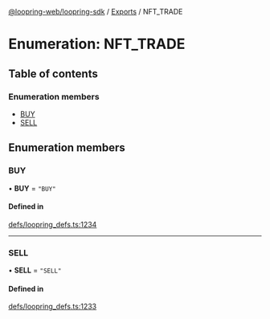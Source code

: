 [@loopring-web/loopring-sdk](../README.md) / [Exports](../modules.md) / NFT\_TRADE

# Enumeration: NFT\_TRADE

## Table of contents

### Enumeration members

- [BUY](NFT_TRADE.md#buy)
- [SELL](NFT_TRADE.md#sell)

## Enumeration members

### BUY

• **BUY** = `"BUY"`

#### Defined in

[defs/loopring_defs.ts:1234](https://github.com/Loopring/loopring_sdk/blob/427d9da/src/defs/loopring_defs.ts#L1234)

___

### SELL

• **SELL** = `"SELL"`

#### Defined in

[defs/loopring_defs.ts:1233](https://github.com/Loopring/loopring_sdk/blob/427d9da/src/defs/loopring_defs.ts#L1233)
